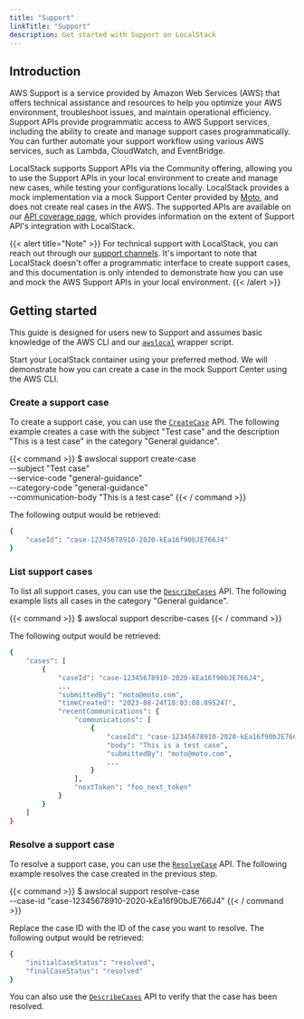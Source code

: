 ```yaml
---
title: "Support"
linkTitle: "Support"
description: Get started with Support on LocalStack
---
```


## Introduction

AWS Support is a service provided by Amazon Web Services (AWS) that offers technical assistance and resources to help you optimize your AWS environment, troubleshoot issues, and maintain operational efficiency. Support APIs provide programmatic access to AWS Support services, including the ability to create and manage support cases programmatically. You can further automate your support workflow using various AWS services, such as Lambda, CloudWatch, and EventBridge.

LocalStack supports Support APIs via the Community offering, allowing you to use the Support APIs in your local environment to create and manage new cases, while testing your configurations locally. LocalStack provides a mock implementation via a mock Support Center provided by [Moto](https://docs.getmoto.org/en/latest/docs/services/support.html), and does not create real cases in the AWS. The supported APIs are available on our [API coverage page](https://docs.localstack.cloud/references/coverage/coverage_support/), which provides information on the extent of Support API's integration with LocalStack.

{{< alert title="Note" >}}
For technical support with LocalStack, you can reach out through our [support channels](https://docs.localstack.cloud/getting-started/help-and-support/). It's important to note that LocalStack doesn't offer a programmatic interface to create support cases, and this documentation is only intended to demonstrate how you can use and mock the AWS Support APIs in your local environment.
{{< /alert >}}

## Getting started

This guide is designed for users new to Support and assumes basic knowledge of the AWS CLI and our [`awslocal`](https://github.com/localstack/awscli-local) wrapper script.

Start your LocalStack container using your preferred method. We will demonstrate how you can create a case in the mock Support Center using the AWS CLI.

### Create a support case

To create a support case, you can use the [`CreateCase`](https://docs.aws.amazon.com/goto/WebAPI/support-2013-04-15/CreateCase) API. The following example creates a case with the subject "Test case" and the description "This is a test case" in the category "General guidance".

{{< command >}}
$ awslocal support create-case \
    --subject "Test case" \
    --service-code "general-guidance" \
    --category-code "general-guidance" \
    --communication-body "This is a test case"
{{< / command >}}

The following output would be retrieved:

```bash
{
    "caseId": "case-12345678910-2020-kEa16f90bJE766J4"
}
```

### List support cases

To list all support cases, you can use the [`DescribeCases`](https://docs.aws.amazon.com/awssupport/latest/APIReference/API_DescribeCases.html) API. The following example lists all cases in the category "General guidance".

{{< command >}}
$ awslocal support describe-cases
{{< / command >}}

The following output would be retrieved:

```bash
{
    "cases": [
        {
            "caseId": "case-12345678910-2020-kEa16f90bJE766J4",
            ...
            "submittedBy": "moto@moto.com",
            "timeCreated": "2023-08-24T18:03:08.895247",
            "recentCommunications": {
                "communications": [
                    {
                        "caseId": "case-12345678910-2020-kEa16f90bJE766J4",
                        "body": "This is a test case",
                        "submittedBy": "moto@moto.com",
                        ...
                    }
                ],
                "nextToken": "foo_next_token"
            }
        }
    ]
}
```

### Resolve a support case

To resolve a support case, you can use the [`ResolveCase`](https://docs.aws.amazon.com/goto/WebAPI/support-2013-04-15/ResolveCase) API. The following example resolves the case created in the previous step.

{{< command >}}
$ awslocal support resolve-case \
    --case-id "case-12345678910-2020-kEa16f90bJE766J4"
{{< / command >}}

Replace the case ID with the ID of the case you want to resolve. The following output would be retrieved:

```bash
{
    "initialCaseStatus": "resolved",
    "finalCaseStatus": "resolved"
}
```

You can also use the [`DescribeCases`](https://docs.aws.amazon.com/awssupport/latest/APIReference/API_DescribeCases.html) API to verify that the case has been resolved.
